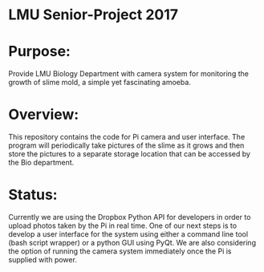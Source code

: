 # LMU Senior-Project 2017

# Purpose: 
Provide LMU Biology Department with camera system for monitoring the growth of slime mold, 
a simple yet fascinating amoeba. 

# Overview: 
This repository contains the code for Pi camera and user interface. 
The program will periodically take pictures of the slime as it grows and then store the pictures 
to a separate storage location that can be accessed by the Bio department. 

# Status:
Currently we are using the Dropbox Python API for developers in order to upload photos
taken by the Pi in real time. One of our next steps is to develop a user interface for the 
system using either a command line tool (bash script wrapper) or a python GUI using PyQt.
We are also considering the option of running the camera system immediately once the Pi
is supplied with power.

